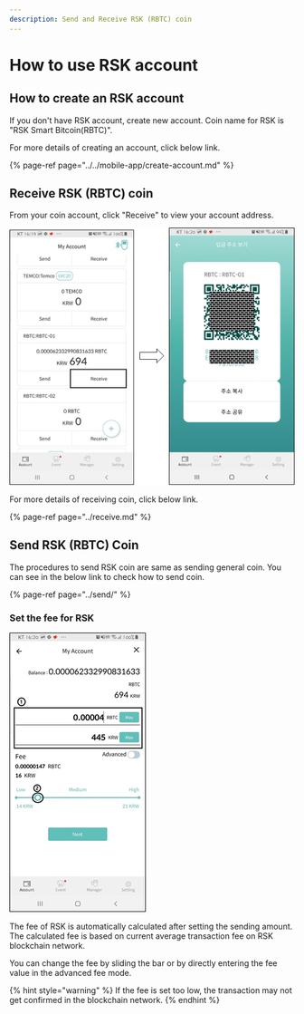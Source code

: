 ```yaml
---
description: Send and Receive RSK (RBTC) coin
---
```


# How to use RSK account

## How to create an RSK account

If you don't have RSK account, create new account. Coin name for RSK is "RSK Smart Bitcoin\(RBTC\)".

For more details of creating an account, click below link.

{% page-ref page="../../mobile-app/create-account.md" %}

## Receive RSK \(RBTC\) coin

From your coin account, click "Receive" to view your account address.

![](../../.gitbook/assets/image%20%28211%29.png)

For more details of receiving coin, click below link.

{% page-ref page="../receive.md" %}

## Send RSK \(RBTC\) Coin

The procedures to send RSK coin are same as sending general coin. You can see in the below link to check how to send coin.

{% page-ref page="../send/" %}

### Set the fee for RSK

![](../../.gitbook/assets/image%20%28216%29.png)

The fee of RSK is automatically calculated after setting the sending amount. The calculated fee is based on current average transaction fee on RSK blockchain network.

You can change the fee by sliding the bar or by directly entering the fee value in the advanced fee mode.

{% hint style="warning" %}
If the fee is set too low, the transaction may not get confirmed in the blockchain network.
{% endhint %}

